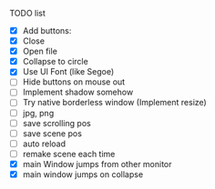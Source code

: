 TODO list

- [x] Add buttons:
- [x]   Close 
- [x]   Open file
- [x]   Collapse to circle
- [x] Use UI Font (like Segoe)
- [ ] Hide buttons on mouse out
- [ ] Implement shadow somehow
- [ ] Try native borderless window (Implement resize)
- [ ] jpg, png
- [ ] save scrolling pos
- [ ] save scene pos
- [ ] auto reload
- [ ] remake scene each time
- [x] main Window jumps from other monitor
- [x] main window jumps on collapse
